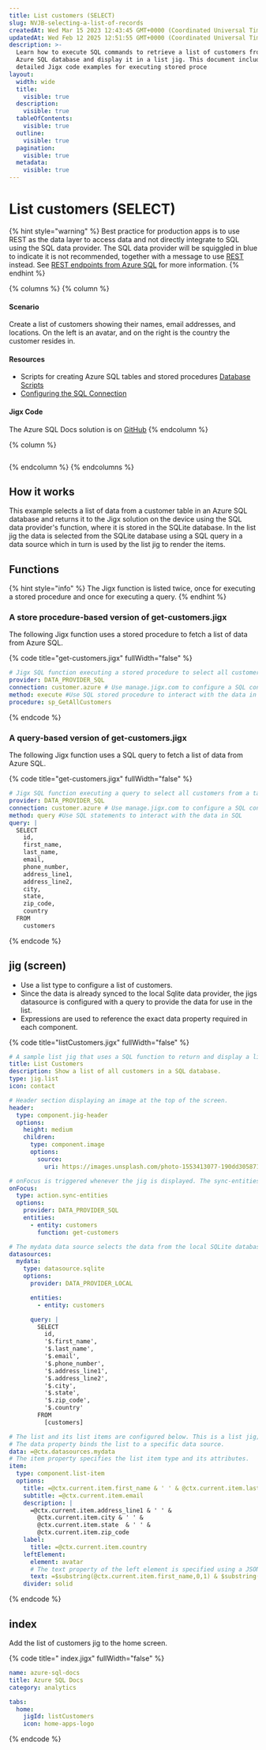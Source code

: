 ```yaml
---
title: List customers (SELECT)
slug: NVJB-selecting-a-list-of-records
createdAt: Wed Mar 15 2023 12:43:45 GMT+0000 (Coordinated Universal Time)
updatedAt: Wed Feb 12 2025 12:51:55 GMT+0000 (Coordinated Universal Time)
description: >-
  Learn how to execute SQL commands to retrieve a list of customers from an
  Azure SQL database and display it in a list jig. This document includes
  detailed Jigx code examples for executing stored proce
layout:
  width: wide
  title:
    visible: true
  description:
    visible: true
  tableOfContents:
    visible: true
  outline:
    visible: true
  pagination:
    visible: true
  metadata:
    visible: true
---
```


# List customers (SELECT)

{% hint style="warning" %}
Best practice for production apps is to use REST as the data layer to access data and not directly integrate to SQL using the SQL data provider. The SQL data provider will be squiggled in blue to indicate it is not recommended, together with a message to use [REST](docId:jrbaNsm-OJn3nf4_dn_Hu) instead. See [REST endpoints from Azure SQL](docId:eOUi2cPYynsdRuK-TobDp) for more information.
{% endhint %}

{% columns %}
{% column %}
#### Scenario

Create a list of customers showing their names, email addresses, and locations. On the left is an avatar, and on the right is the country the customer resides in.

#### Resources

* Scripts for creating Azure SQL tables and stored procedures [Database Scripts](<Database Scripts.md>)
* [Configuring the SQL Connection](https://docs.jigx.com/building-apps-with-jigx/data/data-providers/microsoft-azure-sql/configuring-the-sql-connection)

#### Jigx Code

The Azure SQL Docs solution is on [GitHub](https://github.com/jigx-com/jigx-samples/tree/main/guides/azure-sql-docs)
{% endcolumn %}

{% column %}
<figure><img src="../../../.gitbook/assets/AzureSql-listCustomer.png" alt=""><figcaption></figcaption></figure>
{% endcolumn %}
{% endcolumns %}

## How it works

This example selects a list of data from a customer table in an Azure SQL database and returns it to the Jigx solution on the device using the SQL data provider's function, where it is stored in the SQLite database. In the list jig the data is selected from the SQLite database using a SQL query in a data source which in turn is used by the list jig to render the items.

## Functions

{% hint style="info" %}
The Jigx function is listed twice, once for executing a stored procedure and once for executing a query.
{% endhint %}

### A store procedure-based version of get-customers.jigx

The following Jigx function uses a stored procedure to fetch a list of data from Azure SQL.

{% code title="get-customers.jigx" fullWidth="false" %}
```yaml
# Jigx SQL function executing a stored procedure to select all customers from a table.
provider: DATA_PROVIDER_SQL
connection: customer.azure # Use manage.jigx.com to configure a SQL connection
method: execute #Use SQL stored procedure to interact with the data in SQL
procedure: sp_GetAllCustomers
```
{% endcode %}

### A query-based version of get-customers.jigx

The following Jigx function uses a SQL query to fetch a list of data from Azure SQL.

{% code title="get-customers.jigx" fullWidth="false" %}
```yaml
# Jigx SQL function executing a query to select all customers from a table.
provider: DATA_PROVIDER_SQL
connection: customer.azure # Use manage.jigx.com to configure a SQL connection
method: query #Use SQL statements to interact with the data in SQL
query: |
  SELECT
    id,
    first_name,
    last_name,
    email,
    phone_number,
    address_line1,
    address_line2,
    city,
    state,
    zip_code,
    country
  FROM
    customers
```
{% endcode %}

## jig (screen)

* Use a list type to configure a list of customers.
* Since the data is already synced to the local Sqlite data provider, the jigs datasource is configured with a query to provide the data for use in the list.
* Expressions are used to reference the exact data property required in each component.

{% code title="listCustomers.jigx" fullWidth="false" %}
```yaml
# A sample list jig that uses a SQL function to return and display a list of customers from Azure SQL.
title: List Customers
description: Show a list of all customers in a SQL database.
type: jig.list
icon: contact

# Header section displaying an image at the top of the screen.
header:
  type: component.jig-header
  options:
    height: medium
    children:
      type: component.image
      options:
        source:
          uri: https://images.unsplash.com/photo-1553413077-190dd305871c?ixlib=rb-4.0.3&ixid=MnwxMjA3fDB8MHxwaG90by1wYWdlfHx8fGVufDB8fHx8&auto=format&fit=crop&w=1035&q=80

# onFocus is triggered whenever the jig is displayed. The sync-entities action calls the Jigx SQL function and populates the local SQLite tables on the device with the data returned from Azure SQL.
onFocus:
  type: action.sync-entities
  options:
    provider: DATA_PROVIDER_SQL
    entities:
      - entity: customers
        function: get-customers

# The mydata data source selects the data from the local SQLite database.
datasources:
  mydata:
    type: datasource.sqlite
    options:
      provider: DATA_PROVIDER_LOCAL

      entities:
        - entity: customers

      query: |
        SELECT
          id,
          '$.first_name',
          '$.last_name',
          '$.email',
          '$.phone_number',
          '$.address_line1',
          '$.address_line2',
          '$.city',
          '$.state',
          '$.zip_code',
          '$.country'
        FROM
          [customers]

# The list and its list items are configured below. This is a list jig; therefore, its properties, such as data and item, are top-level properties.
# The data property binds the list to a specific data source.
data: =@ctx.datasources.mydata
# The item property specifies the list item type and its attributes.
item:
  type: component.list-item
  options:
    title: =@ctx.current.item.first_name & ' ' & @ctx.current.item.last_name
    subtitle: =@ctx.current.item.email
    description: |
      =@ctx.current.item.address_line1 & ' ' & 
        @ctx.current.item.city & ' ' & 
        @ctx.current.item.state  & ' ' & 
        @ctx.current.item.zip_code
    label:
      title: =@ctx.current.item.country
    leftElement:
      element: avatar
      # The text property of the left element is specified using a JSONata expression that builds a two-letter string by concatenating the first letters of the customer's first and last names.
      text: =$substring(@ctx.current.item.first_name,0,1) & $substring(@ctx.current.item.last_name,0,1)
    divider: solid  
```
{% endcode %}

## index

Add the list of customers jig to the home screen.

{% code title=" index.jigx" fullWidth="false" %}
```yaml
name: azure-sql-docs
title: Azure SQL Docs
category: analytics

tabs:
  home:
    jigId: listCustomers
    icon: home-apps-logo
```
{% endcode %}
